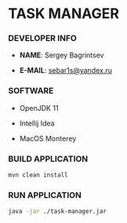# TASK MANAGER

### DEVELOPER INFO

* **NAME**: Sergey Bagrintsev

* **E-MAIL**: sebar1s@yandex.ru

### SOFTWARE

* OpenJDK 11

* Intellij Idea

* MacOS Monterey


### BUILD APPLICATION

```zsh
mvn clean install
```

### RUN APPLICATION

```zsh
java -jar ./task-manager.jar
```
